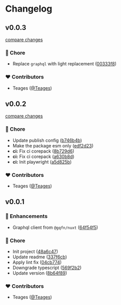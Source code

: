 # Changelog


## v0.0.3

[compare changes](https://github.com/teages/nuxt-simple-graphql-client/compare/v0.0.2...v0.0.3)

### 🏡 Chore

- Replace `graphql` with light replacement ([00333f8](https://github.com/teages/nuxt-simple-graphql-client/commit/00333f8))

### ❤️ Contributors

- Teages ([@Teages](https://github.com/Teages))

## v0.0.2

[compare changes](https://github.com/teages/nuxt-simple-graphql-client/compare/v0.0.1...v0.0.2)

### 🏡 Chore

- Update publish config ([b746b4b](https://github.com/teages/nuxt-simple-graphql-client/commit/b746b4b))
- Make the package esm only ([edf2d23](https://github.com/teages/nuxt-simple-graphql-client/commit/edf2d23))
- **ci:** Fix ci corepack ([8b729d6](https://github.com/teages/nuxt-simple-graphql-client/commit/8b729d6))
- **ci:** Fix ci corepack ([a630b8d](https://github.com/teages/nuxt-simple-graphql-client/commit/a630b8d))
- **ci:** Init playwright ([a5d825b](https://github.com/teages/nuxt-simple-graphql-client/commit/a5d825b))

### ❤️ Contributors

- Teages ([@Teages](https://github.com/Teages))

## v0.0.1


### 🚀 Enhancements

- Graphql client from `@gqfn/nuxt` ([64f54f5](https://github.com/teages/nuxt-simple-graphql-client/commit/64f54f5))

### 🏡 Chore

- Init project ([48a6c47](https://github.com/teages/nuxt-simple-graphql-client/commit/48a6c47))
- Update readme ([337f6cb](https://github.com/teages/nuxt-simple-graphql-client/commit/337f6cb))
- Apply lint fix ([04cb774](https://github.com/teages/nuxt-simple-graphql-client/commit/04cb774))
- Downgrade typescript ([569f2b2](https://github.com/teages/nuxt-simple-graphql-client/commit/569f2b2))
- Update version ([8b64f89](https://github.com/teages/nuxt-simple-graphql-client/commit/8b64f89))

### ❤️ Contributors

- Teages ([@Teages](https://github.com/Teages))

